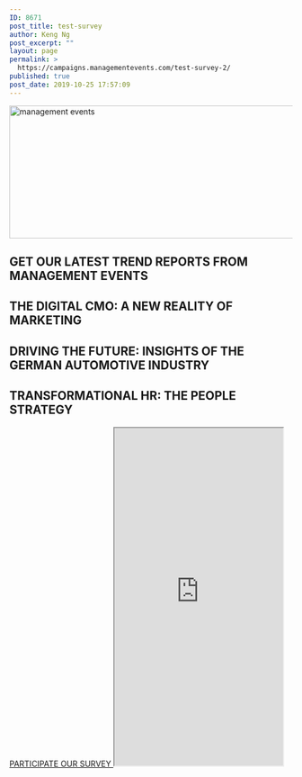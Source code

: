 ```yaml
---
ID: 8671
post_title: test-survey
author: Keng Ng
post_excerpt: ""
layout: page
permalink: >
  https://campaigns.managementevents.com/test-survey-2/
published: true
post_date: 2019-10-25 17:57:09
---
```

<img width="827" height="236" src="https://sgp1.digitaloceanspaces.com/mgmte/wp-content/uploads/2019/07/24173110/me_black-1.png" alt="management events" srcset="https://sgp1.digitaloceanspaces.com/mgmte/wp-content/uploads/2019/07/24173110/me_black-1.png 827w, https://sgp1.digitaloceanspaces.com/mgmte/wp-content/uploads/2019/07/24173110/me_black-1-300x86.png 300w, https://sgp1.digitaloceanspaces.com/mgmte/wp-content/uploads/2019/07/24173110/me_black-1-768x219.png 768w, https://sgp1.digitaloceanspaces.com/mgmte/wp-content/uploads/2019/07/24173110/me_black-1-800x228.png 800w, https://sgp1.digitaloceanspaces.com/mgmte/wp-content/uploads/2019/07/24173110/me_black-1-24x7.png 24w, https://sgp1.digitaloceanspaces.com/mgmte/wp-content/uploads/2019/07/24173110/me_black-1-36x10.png 36w, https://sgp1.digitaloceanspaces.com/mgmte/wp-content/uploads/2019/07/24173110/me_black-1-48x14.png 48w" sizes="(max-width: 827px) 100vw, 827px" />											
			<h2>GET OUR LATEST TREND REPORTS FROM MANAGEMENT EVENTS</h2>		
			<h2>THE DIGITAL CMO: A NEW REALITY OF MARKETING</h2>		
			<h2>DRIVING THE FUTURE: INSIGHTS OF THE GERMAN AUTOMOTIVE INDUSTRY</h2>		
			<h2>TRANSFORMATIONAL HR: THE PEOPLE STRATEGY</h2>		
			<a href="#survey" role="button" id="participate-survey">
						PARTICIPATE OUR SURVEY
					</a>
<iframe src="https://www.surveygizmo.com/s3/5286751/Executive-Trend-Survey-Fall-2019" height="600px"></iframe>